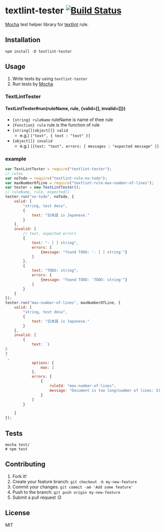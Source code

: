 # textlint-tester [![Build Status](https://travis-ci.org/textlint/textlint-tester.svg?branch=master)](https://travis-ci.org/textlint/textlint-tester)

[Mocha](http://mochajs.org/ "Mocha") test helper library for [textlint](https://github.com/textlint/textlint "textlint") rule.

## Installation

    npm install -D textlint-tester

## Usage

1. Write tests by using `textlint-tester`
2. Run tests by [Mocha](http://mochajs.org/ "Mocha")

### TextLintTester

#### TextLintTester#run(ruleName, rule, {valid=[], invalid=[]})

- `{string} ruleName` ruleName is name of thee rule
- `{Function} rule` rule is the function of rule
- `{string[]|object[]} valid`
    - e.g.) `["text", { text : "text" }]`
- `{object[]} invalid`
    - e.g.) `[{text: "text", errors: [ messages : "expected message" ]}`

### example

```js
var TextLintTester = require("textlint-tester");
// rules
var noTodo = require("textlint-rule-no-todo");
var maxNumberOfLine = require("textlint-rule-max-number-of-lines");
var tester = new TextLintTester();
// ruleName, rule, expected[]
tester.run("no-todo", noTodo, {
    valid: [
        "string, test desu",
        {
            text: "日本語 is Japanese."
        }
    ],
    invalid: [
        // text, expected errors
        {
            text: "- [ ] string",
            errors: [
                {message: "found TODO: '- [ ] string'"}
            ]
        },
        {
            text: "TODO: string",
            errors: [
                {message: "found TODO: 'TODO: string'"}
            ]
        }
    ]
});
tester.run("max-number-of-lines", maxNumberOfLine, {
    valid: [
        "string, test desu",
        {
            text: "日本語 is Japanese."
        }
    ],
    invalid: [
        {
            text: `1
2
3
`,
            options: {
                max: 2
            },
            errors: [
                {
                    ruleId: "max-number-of-lines",
                    message: "Document is too long(number of lines: 3)."
                }
            ]
        }

    ]
});
```

## Tests

    mocha test/
    # npm test

## Contributing

1. Fork it!
2. Create your feature branch: `git checkout -b my-new-feature`
3. Commit your changes: `git commit -am 'Add some feature'`
4. Push to the branch: `git push origin my-new-feature`
5. Submit a pull request :D

## License

MIT